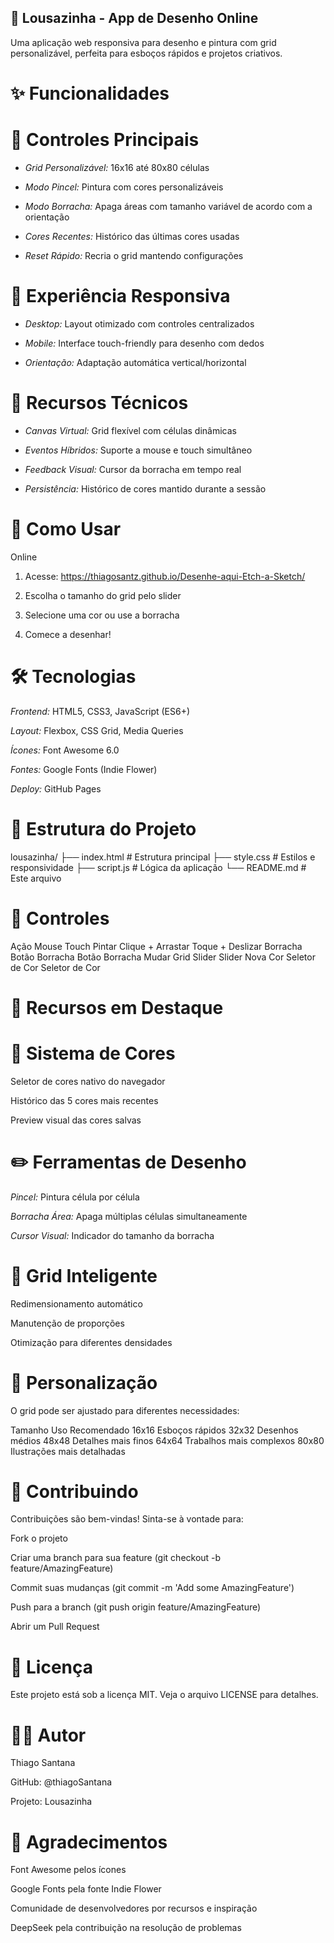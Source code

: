 ## 🎨 Lousazinha - App de Desenho Online

Uma aplicação web responsiva para desenho e pintura com grid personalizável, perfeita para esboços rápidos e projetos criativos.

# ✨ Funcionalidades
# 🎯 Controles Principais
- *Grid Personalizável:* 16x16 até 80x80 células

- *Modo Pincel:* Pintura com cores personalizáveis

- *Modo Borracha:* Apaga áreas com tamanho variável de acordo com a orientação

- *Cores Recentes:* Histórico das últimas cores usadas

- *Reset Rápido:* Recria o grid mantendo configurações

# 📱 Experiência Responsiva
- *Desktop:* Layout otimizado com controles centralizados

- *Mobile:* Interface touch-friendly para desenho com dedos

- *Orientação:* Adaptação automática vertical/horizontal

# 🎨 Recursos Técnicos
- *Canvas Virtual:* Grid flexível com células dinâmicas

- *Eventos Híbridos:* Suporte a mouse e touch simultâneo

- *Feedback Visual:* Cursor da borracha em tempo real

- *Persistência:* Histórico de cores mantido durante a sessão

# 🚀 Como Usar
Online
1. Acesse: https://thiagosantz.github.io/Desenhe-aqui-Etch-a-Sketch/

2. Escolha o tamanho do grid pelo slider

3. Selecione uma cor ou use a borracha

4. Comece a desenhar!

# 🛠️ Tecnologias
*Frontend:* HTML5, CSS3, JavaScript (ES6+)

*Layout:* Flexbox, CSS Grid, Media Queries

*Ícones:* Font Awesome 6.0

*Fontes:* Google Fonts (Indie Flower)

*Deploy:* GitHub Pages

# 📁 Estrutura do Projeto
lousazinha/
├── index.html          # Estrutura principal
├── style.css           # Estilos e responsividade
├── script.js           # Lógica da aplicação
└── README.md           # Este arquivo

# 🎯 Controles
Ação	    Mouse	            Touch
Pintar	    Clique + Arrastar	Toque + Deslizar
Borracha	Botão Borracha	    Botão Borracha
Mudar Grid	Slider	            Slider
Nova Cor	Seletor de Cor	    Seletor de Cor

# 🌟 Recursos em Destaque

# 🎨 Sistema de Cores
Seletor de cores nativo do navegador

Histórico das 5 cores mais recentes

Preview visual das cores salvas

# ✏️ Ferramentas de Desenho
*Pincel:* Pintura célula por célula

*Borracha Área:* Apaga múltiplas células simultaneamente

*Cursor Visual:* Indicador do tamanho da borracha

# 📐 Grid Inteligente
Redimensionamento automático

Manutenção de proporções

Otimização para diferentes densidades

# 🔧 Personalização
O grid pode ser ajustado para diferentes necessidades:

Tamanho	Uso Recomendado
16x16	Esboços rápidos
32x32	Desenhos médios
48x48	Detalhes mais finos
64x64	Trabalhos  mais complexos
80x80	Ilustrações mais detalhadas

# 🤝 Contribuindo
Contribuições são bem-vindas! Sinta-se à vontade para:

Fork o projeto

Criar uma branch para sua feature (git checkout -b feature/AmazingFeature)

Commit suas mudanças (git commit -m 'Add some AmazingFeature')

Push para a branch (git push origin feature/AmazingFeature)

Abrir um Pull Request

# 📄 Licença
Este projeto está sob a licença MIT. Veja o arquivo LICENSE para detalhes.

# 👨‍💻 Autor
Thiago Santana

GitHub: @thiagoSantana

Projeto: Lousazinha

# 🎉 Agradecimentos
Font Awesome pelos ícones

Google Fonts pela fonte Indie Flower

Comunidade de desenvolvedores por recursos e inspiração

DeepSeek pela contribuição na resolução de problemas

